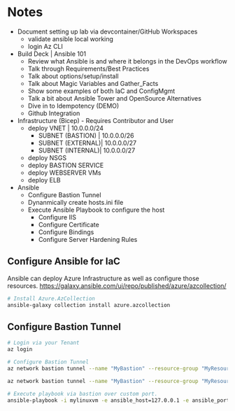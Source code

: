 # Notes #

- Document setting up lab via devcontainer/GitHub Workspaces
  - validate ansible local working
  - login Az CLI
- Build Deck | Ansible 101 
  - Review what Ansible is and where it belongs in the DevOps workflow
  - Talk through Requirements/Best Practices
  - Talk about options/setup/install
  - Talk about Magic Variables and Gather_Facts
  - Show some examples of both IaC and ConfigMgmt
  - Talk a bit about Ansible Tower and OpenSource Alternatives
  - Dive in to Idempotency (DEMO)
  - Github Integration
- Infrastructure (Bicep) - Requires Contributor and User 
  - deploy VNET | 10.0.0.0/24
    - SUBNET (BASTION) | 10.0.0.0/26
    - SUBNET (EXTERNAL)| 10.0.0.0/27 
    - SUBNET (INTERNAL)| 10.0.0.0/27
  - deploy NSGS
  - deploy BASTION SERVICE
  - deploy WEBSERVER VMs
  - deploy ELB
- Ansible
  - Configure Bastion Tunnel
  - Dynanmically create hosts.ini file
  - Execute Ansible Playbook to configure the host
    - Configure IIS
    - Configure Certificate
    - Configure Bindings
    - Configure Server Hardening Rules

## Configure Ansible for IaC ##

Ansible can deploy Azure Infrastructure as well as configure those resources. https://galaxy.ansible.com/ui/repo/published/azure/azcollection/

```bash
# Install Azure.AzCollection 
ansible-galaxy collection install azure.azcollection
```

## Configure Bastion Tunnel ##

```bash
# Login via your Tenant
az login

# Configure Bastion Tunnel
az network bastion tunnel --name "MyBastion" --resource-group "MyResourceGroup" --target-resource-id "/subscriptions/xxxxxxxx-xxxx-xxxx-xxxx-xxxxxxxxxxxx/resourceGroups/MyResourceGroup/providers/Microsoft.Compute/virtualMachines/vm1" --resource-port "3389" --port "113389"

az network bastion tunnel --name "MyBastion" --resource-group "MyResourceGroup" --target-resource-id "/subscriptions/xxxxxxxx-xxxx-xxxx-xxxx-xxxxxxxxxxxx/resourceGroups/MyResourceGroup/providers/Microsoft.Compute/virtualMachines/vm1" --resource-port "3389" --port "123389"

# Execute playbook via bastion over custom port. 
ansible-playbook -i mylinuxvm -e ansible_host=127.0.0.1 -e ansible_port=10022
```